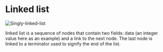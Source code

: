 # Linked list



![Singly-linked-list](https://github.com/Lokesh598/data-structures-and-algorithm/assets/63910828/6a4de73f-458a-4a48-91ef-4eac605c43c3)

linked list is a sequence of nodes that contain two fields: data (an integer value here as an example) and a link to the next node. The last node is linked to a terminator used to signify the end of the list.
